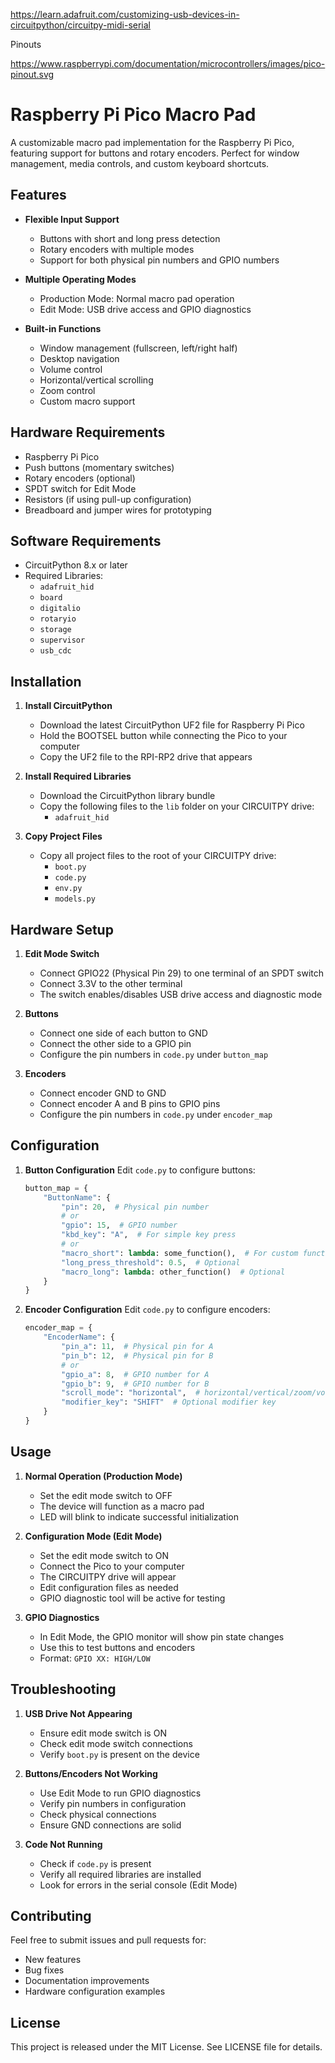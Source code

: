 https://learn.adafruit.com/customizing-usb-devices-in-circuitpython/circuitpy-midi-serial


Pinouts

https://www.raspberrypi.com/documentation/microcontrollers/images/pico-pinout.svg

# Raspberry Pi Pico Macro Pad

A customizable macro pad implementation for the Raspberry Pi Pico, featuring support for buttons and rotary encoders. Perfect for window management, media controls, and custom keyboard shortcuts.

## Features

- **Flexible Input Support**
  - Buttons with short and long press detection
  - Rotary encoders with multiple modes
  - Support for both physical pin numbers and GPIO numbers

- **Multiple Operating Modes**
  - Production Mode: Normal macro pad operation
  - Edit Mode: USB drive access and GPIO diagnostics

- **Built-in Functions**
  - Window management (fullscreen, left/right half)
  - Desktop navigation
  - Volume control
  - Horizontal/vertical scrolling
  - Zoom control
  - Custom macro support

## Hardware Requirements

- Raspberry Pi Pico
- Push buttons (momentary switches)
- Rotary encoders (optional)
- SPDT switch for Edit Mode
- Resistors (if using pull-up configuration)
- Breadboard and jumper wires for prototyping

## Software Requirements

- CircuitPython 8.x or later
- Required Libraries:
  - `adafruit_hid`
  - `board`
  - `digitalio`
  - `rotaryio`
  - `storage`
  - `supervisor`
  - `usb_cdc`

## Installation

1. **Install CircuitPython**
   - Download the latest CircuitPython UF2 file for Raspberry Pi Pico
   - Hold the BOOTSEL button while connecting the Pico to your computer
   - Copy the UF2 file to the RPI-RP2 drive that appears

2. **Install Required Libraries**
   - Download the CircuitPython library bundle
   - Copy the following files to the `lib` folder on your CIRCUITPY drive:
     - `adafruit_hid`

3. **Copy Project Files**
   - Copy all project files to the root of your CIRCUITPY drive:
     - `boot.py`
     - `code.py`
     - `env.py`
     - `models.py`

## Hardware Setup

1. **Edit Mode Switch**
   - Connect GPIO22 (Physical Pin 29) to one terminal of an SPDT switch
   - Connect 3.3V to the other terminal
   - The switch enables/disables USB drive access and diagnostic mode

2. **Buttons**
   - Connect one side of each button to GND
   - Connect the other side to a GPIO pin
   - Configure the pin numbers in `code.py` under `button_map`

3. **Encoders**
   - Connect encoder GND to GND
   - Connect encoder A and B pins to GPIO pins
   - Configure the pin numbers in `code.py` under `encoder_map`

## Configuration

1. **Button Configuration**
   Edit `code.py` to configure buttons:
   ```python
   button_map = {
       "ButtonName": {
           "pin": 20,  # Physical pin number
           # or
           "gpio": 15,  # GPIO number
           "kbd_key": "A",  # For simple key press
           # or
           "macro_short": lambda: some_function(),  # For custom function
           "long_press_threshold": 0.5,  # Optional
           "macro_long": lambda: other_function()  # Optional
       }
   }
   ```

2. **Encoder Configuration**
   Edit `code.py` to configure encoders:
   ```python
   encoder_map = {
       "EncoderName": {
           "pin_a": 11,  # Physical pin for A
           "pin_b": 12,  # Physical pin for B
           # or
           "gpio_a": 8,  # GPIO number for A
           "gpio_b": 9,  # GPIO number for B
           "scroll_mode": "horizontal",  # horizontal/vertical/zoom/volume
           "modifier_key": "SHIFT"  # Optional modifier key
       }
   }
   ```

## Usage

1. **Normal Operation (Production Mode)**
   - Set the edit mode switch to OFF
   - The device will function as a macro pad
   - LED will blink to indicate successful initialization

2. **Configuration Mode (Edit Mode)**
   - Set the edit mode switch to ON
   - Connect the Pico to your computer
   - The CIRCUITPY drive will appear
   - Edit configuration files as needed
   - GPIO diagnostic tool will be active for testing

3. **GPIO Diagnostics**
   - In Edit Mode, the GPIO monitor will show pin state changes
   - Use this to test buttons and encoders
   - Format: `GPIO XX: HIGH/LOW`

## Troubleshooting

1. **USB Drive Not Appearing**
   - Ensure edit mode switch is ON
   - Check edit mode switch connections
   - Verify `boot.py` is present on the device

2. **Buttons/Encoders Not Working**
   - Use Edit Mode to run GPIO diagnostics
   - Verify pin numbers in configuration
   - Check physical connections
   - Ensure GND connections are solid

3. **Code Not Running**
   - Check if `code.py` is present
   - Verify all required libraries are installed
   - Look for errors in the serial console (Edit Mode)

## Contributing

Feel free to submit issues and pull requests for:
- New features
- Bug fixes
- Documentation improvements
- Hardware configuration examples

## License

This project is released under the MIT License. See LICENSE file for details.